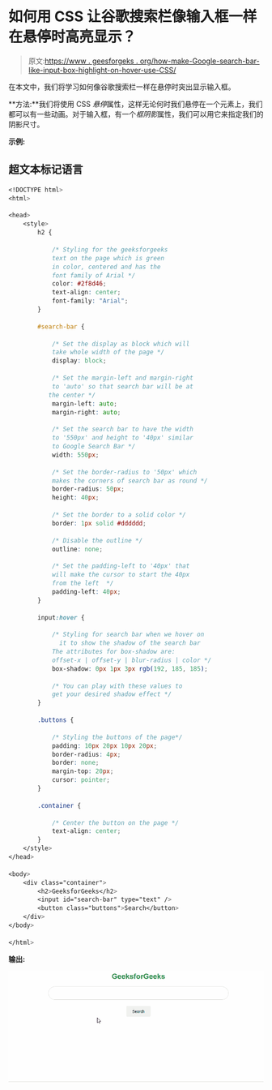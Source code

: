 # 如何用 CSS 让谷歌搜索栏像输入框一样在悬停时高亮显示？

> 原文:[https://www . geesforgeks . org/how-make-Google-search-bar-like-input-box-highlight-on-hover-use-CSS/](https://www.geeksforgeeks.org/how-to-make-google-search-bar-like-input-box-highlight-on-hover-using-css/)

在本文中，我们将学习如何像谷歌搜索栏一样在悬停时突出显示输入框。

**方法:**我们将使用 CSS *悬停*属性，这样无论何时我们悬停在一个元素上，我们都可以有一些动画。对于输入框，有一个*框阴影*属性，我们可以用它来指定我们的阴影尺寸。

**示例:**

## 超文本标记语言

```css
<!DOCTYPE html>
<html>

<head>
    <style>
        h2 {

            /* Styling for the geeksforgeeks
            text on the page which is green
            in color, centered and has the
            font family of Arial */
            color: #2f8d46;
            text-align: center;
            font-family: "Arial";
        }

        #search-bar {

            /* Set the display as block which will 
            take whole width of the page */
            display: block;

            /* Set the margin-left and margin-right
            to 'auto' so that search bar will be at
           the center */
            margin-left: auto;
            margin-right: auto;

            /* Set the search bar to have the width
            to '550px' and height to '40px' similar 
            to Google Search Bar */
            width: 550px;

            /* Set the border-radius to '50px' which 
            makes the corners of search bar as round */
            border-radius: 50px;
            height: 40px;

            /* Set the border to a solid color */
            border: 1px solid #dddddd;

            /* Disable the outline */
            outline: none;

            /* Set the padding-left to '40px' that 
            will make the cursor to start the 40px 
            from the left  */
            padding-left: 40px;
        }

        input:hover {

            /* Styling for search bar when we hover on
              it to show the shadow of the search bar
            The attributes for box-shadow are:
            offset-x | offset-y | blur-radius | color */
            box-shadow: 0px 1px 3px rgb(192, 185, 185);

            /* You can play with these values to
            get your desired shadow effect */
        }

        .buttons {

            /* Styling the buttons of the page*/
            padding: 10px 20px 10px 20px;
            border-radius: 4px;
            border: none;
            margin-top: 20px;
            cursor: pointer;
        }

        .container {

            /* Center the button on the page */
            text-align: center;
        }
    </style>
</head>

<body>
    <div class="container">
        <h2>GeeksforGeeks</h2>
        <input id="search-bar" type="text" />
        <button class="buttons">Search</button>
    </div>
</body>

</html>
```

**输出:**

![](img/8a91ae1a6dfd74294a4890b0921e8f21.png)